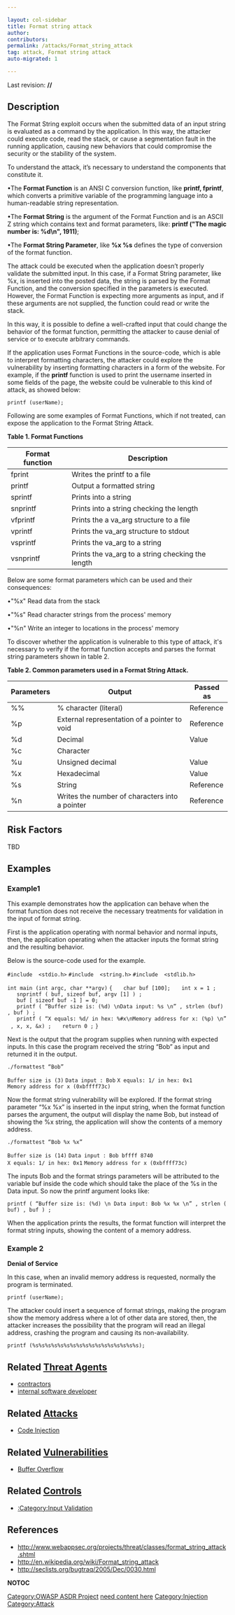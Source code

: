 ```yaml
---

layout: col-sidebar
title: Format string attack
author: 
contributors: 
permalink: /attacks/Format_string_attack
tag: attack, Format string attack
auto-migrated: 1

---
```


Last revision: **//**



## Description

The Format String exploit occurs when the submitted data of an input
string is evaluated as a command by the application. In this way, the
attacker could execute code, read the stack, or cause a segmentation
fault in the running application, causing new behaviors that could
compromise the security or the stability of the system.

To understand the attack, it’s necessary to understand the components
that constitute it.

•The **Format Function** is an ANSI C conversion function, like
**printf, fprintf**, which converts a primitive variable of the
programming language into a human-readable string representation.

•The **Format String** is the argument of the Format Function and is an
ASCII Z string which contains text and format parameters, like: **printf
("The magic number is: %d\\n", 1911)**;

•The **Format String Parameter**, like **%x %s** defines the type of
conversion of the format function.

The attack could be executed when the application doesn’t properly
validate the submitted input. In this case, if a Format String
parameter, like %x, is inserted into the posted data, the string is
parsed by the Format Function, and the conversion specified in the
parameters is executed. However, the Format Function is expecting more
arguments as input, and if these arguments are not supplied, the
function could read or write the stack.

In this way, it is possible to define a well-crafted input that could
change the behavior of the format function, permitting the attacker to
cause denial of service or to execute arbitrary commands.

If the application uses Format Functions in the source-code, which is
able to interpret formatting characters, the attacker could explore the
vulnerability by inserting formatting characters in a form of the
website. For example, if the **printf** function is used to print the
username inserted in some fields of the page, the website could be
vulnerable to this kind of attack, as showed below:

`printf (userName);`

Following are some examples of Format Functions, which if not treated,
can expose the application to the Format String Attack.

**Table 1. Format Functions**

| Format function | Description                                        |
| --------------- | -------------------------------------------------- |
| fprint          | Writes the printf to a file                        |
| printf          | Output a formatted string                          |
| sprintf         | Prints into a string                               |
| snprintf        | Prints into a string checking the length           |
| vfprintf        | Prints the a va_arg structure to a file           |
| vprintf         | Prints the va_arg structure to stdout             |
| vsprintf        | Prints the va_arg to a string                     |
| vsnprintf       | Prints the va_arg to a string checking the length |

Below are some format parameters which can be used and their
consequences:

•"%x" Read data from the stack

•"%s" Read character strings from the process' memory

•"%n" Write an integer to locations in the process' memory

To discover whether the application is vulnerable to this type of
attack, it's necessary to verify if the format function accepts and
parses the format string parameters shown in table 2.

**Table 2. Common parameters used in a Format String Attack.**

| Parameters | Output                                         | Passed as |
| ---------- | ---------------------------------------------- | --------- |
| %%         | % character (literal)                          | Reference |
| %p         | External representation of a pointer to void   | Reference |
| %d         | Decimal                                        | Value     |
| %c         | Character                                      |           |
| %u         | Unsigned decimal                               | Value     |
| %x         | Hexadecimal                                    | Value     |
| %s         | String                                         | Reference |
| %n         | Writes the number of characters into a pointer | Reference |

## Risk Factors

TBD

## Examples

### Example1

This example demonstrates how the application can behave when the format
function does not receive the necessary treatments for validation in the
input of format string.

First is the application operating with normal behavior and normal
inputs, then, the application operating when the attacker inputs the
format string and the resulting behavior.

Below is the source-code used for the example.

`#include  <stdio.h>`
`#include  <string.h>`
`#include  <stdlib.h>`

`int main (int argc, char **argv)`
`{`
`   char buf [100];`
`   int x = 1 ; `
`   snprintf ( buf, sizeof buf, argv [1] ) ;`
`   buf [ sizeof buf -1 ] = 0;`
`   printf ( “Buffer size is: (%d) \nData input: %s \n” , strlen (buf) , buf ) ;`
`   printf ( “X equals: %d/ in hex: %#x\nMemory address for x: (%p) \n” , x, x, &x) ;`
`   return 0 ;`
`}`

Next is the output that the program supplies when running with expected
inputs. In this case the program received the string “Bob” as input and
returned it in the output.

`./formattest “Bob”`

`Buffer size is (3)`
`Data input : Bob`
`X equals: 1/ in hex: 0x1`
`Memory address for x (0xbffff73c)`

Now the format string vulnerability will be explored. If the format
string parameter “%x %x” is inserted in the input string, when the
format function parses the argument, the output will display the name
Bob, but instead of showing the %x string, the application will show the
contents of a memory address.

`./formattest “Bob %x %x”`

`Buffer size is (14)`
`Data input : Bob bffff 8740`
`X equals: 1/ in hex: 0x1`
`Memory address for x (0xbffff73c)`

The inputs Bob and the format strings parameters will be attributed to
the variable buf inside the code which should take the place of the %s
in the Data input. So now the printf argument looks like:

`printf ( “Buffer size is: (%d) \n Data input: Bob %x %x \n” , strlen (buf) , buf ) ;`

When the application prints the results, the format function will
interpret the format string inputs, showing the content of a memory
address.

### Example 2

**Denial of Service**

In this case, when an invalid memory address is requested, normally the
program is terminated.

`printf (userName);`

The attacker could insert a sequence of format strings, making the
program show the memory address where a lot of other data are stored,
then, the attacker increases the possibility that the program will read
an illegal address, crashing the program and causing its
non-availability.

`printf (%s%s%s%s%s%s%s%s%s%s%s%s%s%s%s%s%s);`

## Related [Threat Agents](Threat_Agents "wikilink")

  - [contractors](contractors "wikilink")
  - [internal software
    developer](internal_software_developer "wikilink")

## Related [Attacks](Attacks "wikilink")

  - [Code Injection](Code_Injection "wikilink")

## Related [Vulnerabilities](Vulnerabilities "wikilink")

  - [Buffer Overflow](Buffer_Overflow "wikilink")

## Related [Controls](Controls "wikilink")

  - [:Category:Input Validation](:Category:Input_Validation "wikilink")

## References

  - <http://www.webappsec.org/projects/threat/classes/format_string_attack.shtml>
  - <http://en.wikipedia.org/wiki/Format_string_attack>
  - <http://seclists.org/bugtraq/2005/Dec/0030.html>

__NOTOC__

[Category:OWASP ASDR Project](Category:OWASP_ASDR_Project "wikilink")
[need content here](Category:FIXME "wikilink")
[Category:Injection](Category:Injection "wikilink")
[Category:Attack](Category:Attack "wikilink")
